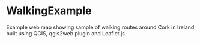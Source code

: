 # WalkingExample
Example web map showing sample of walking routes around Cork in Ireland built using QGIS, qgis2web plugin and Leaflet.js
